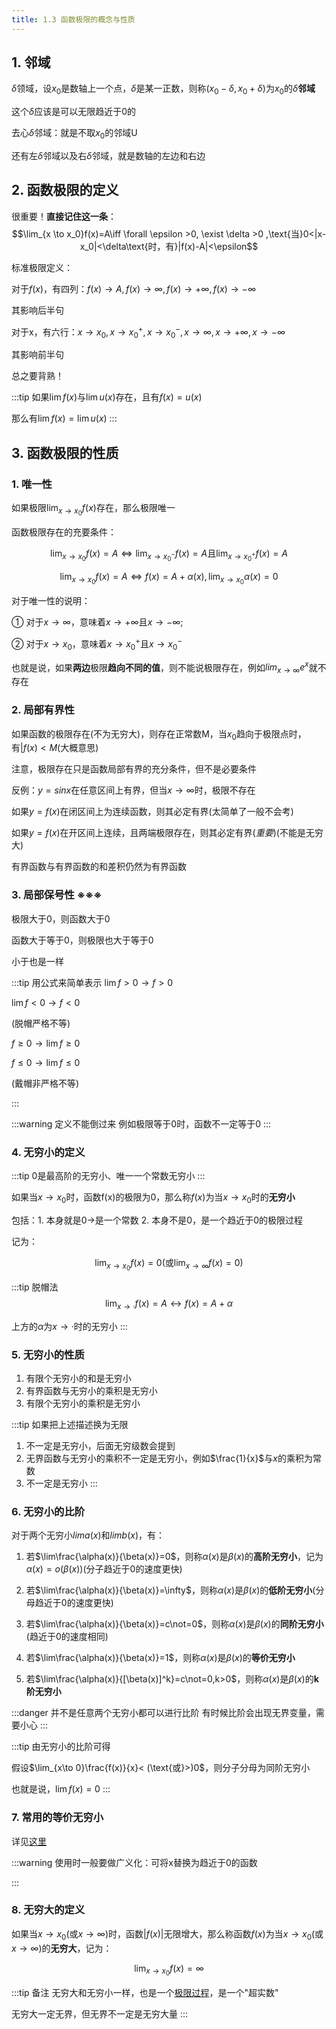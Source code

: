 ```yaml
---
title: 1.3 函数极限的概念与性质
---
```


##  1. 邻域

$\delta$领域，设$x_0$是数轴上一个点，$\delta$是某一正数，则称$(x_0-\delta, x_0+\delta)$为$x_0$的$\delta$**邻域**

这个$\delta$应该是可以无限趋近于0的

去心$\delta$邻域：就是不取$x_0$的邻域U

还有左$\delta$邻域以及右$\delta$邻域，就是数轴的左边和右边

## 2. 函数极限的定义

很重要！**直接记住这一条**：
$$\lim_{x \to x_0}f(x)=A\iff \forall \epsilon >0, \exist \delta >0 ,\text{当}0<|x-x_0|<\delta\text{时，有}|f(x)-A|<\epsilon$$

标准极限定义：

对于$f(x)$，有四列：$f(x)\to A, f(x)\to \infty , f(x)\to +\infty, f(x)\to -\infty$

其影响后半句

对于x，有六行：$x\to x_0, x\to x_0^+,x\to x_0^-, x \to \infty, x \to +\infty, x\to -\infty$

其影响前半句

总之要背熟！

:::tip
如果$\lim f(x)$与$\lim u(x)$存在，且有$f(x)=u(x)$

那么有$\lim f(x)=\lim u(x)$
:::

## 3. 函数极限的性质

### 1. 唯一性

如果极限$\lim_{x\to x_0}f(x)$存在，那么极限唯一

函数极限存在的充要条件：

$$\lim_{x \to x_0}f(x)=A\iff \lim_{x\to x_0^-}f(x)=A\text{且}\lim_{x \to x_0^+}f(x)=A$$

$$\lim_{x \to x_0}f(x)=A\iff f(x)=A+\alpha(x), \lim_{x\to x_0}\alpha(x)=0$$


对于唯一性的说明：

① 对于$x\to \infty$，意味着$x\to +\infty \text{且} x \to -\infty$;

② 对于$x\to x_0$，意味着$x\to x_0^+\text{且}x\to x_0^-$

也就是说，如果**两边**极限**趋向不同的值**，则不能说极限存在，例如$lim_{x \to \infty}e^x$就不存在

### 2. 局部有界性

如果函数的极限存在(不为无穷大)，则存在正常数M，当$x_0$趋向于极限点时，有$|f(x)<M$(大概意思)

注意，极限存在只是函数局部有界的充分条件，但不是必要条件

反例：$y=sinx$在任意区间上有界，但当$x\to \infty$时，极限不存在

如果$y=f(x)$在闭区间上为连续函数，则其必定有界(太简单了一般不会考)

如果$y=f(x)$在开区间上连续，且两端极限存在，则其必定有界(*重要*)(不能是无穷大)

有界函数与有界函数的和差积仍然为有界函数

### 3. 局部保号性 ※※※
极限大于0，则函数大于0

函数大于等于0，则极限也大于等于0

小于也是一样


:::tip 用公式来简单表示
$\lim f>0 \rightarrow f>0$

$\lim f<0 \rightarrow f<0$

(脱帽严格不等)

$f\geq 0 \rightarrow \lim f \geq 0$

$f\leq 0 \rightarrow \lim f \leq 0$

(戴帽非严格不等)

:::

:::warning 定义不能倒过来
例如极限等于0时，函数不一定等于0
:::

### 4. 无穷小的定义

:::tip
0是最高阶的无穷小、唯一一个常数无穷小
:::

如果当$x\to x_0$时，函数f(x)的极限为0，那么称$f(x)$为当$x\to x_0$时的**无穷小**

包括：1. 本身就是0→是一个常数 2. 本身不是0，是一个趋近于0的极限过程

记为：

$$\lim_{x\to x_0}f(x)=0(\text{或}\lim_{x\to \infty}f(x)=0)$$

:::tip 脱帽法
$$\lim_{x\to ·}f(x)=A\leftrightarrow f(x)=A+\alpha$$

上方的$\alpha$为$x\to ·$时的无穷小
:::

### 5. 无穷小的性质

1. 有限个无穷小的和是无穷小
2. 有界函数与无穷小的乘积是无穷小
3. 有限个无穷小的乘积是无穷小

:::tip 如果把上述描述换为无限
1. 不一定是无穷小，后面无穷级数会提到
2. 无界函数与无穷小的乘积不一定是无穷小，例如$\frac{1}{x}$与$x$的乘积为常数
3. 不一定是无穷小
:::

### 6. 无穷小的比阶

对于两个无穷小$lima(x)$和$limb(x)$，有：

1. 若$\lim\frac{\alpha(x)}{\beta(x)}=0$，则称$\alpha(x)$是$\beta(x)$的**高阶无穷小**，记为$\alpha(x)=o(\beta(x))$(分子趋近于0的速度更快)

2. 若$\lim\frac{\alpha(x)}{\beta(x)}=\infty$，则称$\alpha(x)$是$\beta(x)$的**低阶无穷小**(分母趋近于0的速度更快)

3. 若$\lim\frac{\alpha(x)}{\beta(x)}=c\not=0$，则称$\alpha(x)$是$\beta(x)$的**同阶无穷小**(趋近于0的速度相同)

4. 若$\lim\frac{\alpha(x)}{\beta(x)}=1$，则称$\alpha(x)$是$\beta(x)$的**等价无穷小**

5. 若$\lim\frac{\alpha(x)}{[\beta(x)]^k}=c\not=0,k>0$，则称$\alpha(x)$是$\beta(x)$的**k阶无穷小**

:::danger 并不是任意两个无穷小都可以进行比阶
有时候比阶会出现无界变量，需要小心
:::

:::tip
由无穷小的比阶可得

假设$\lim_{x\to 0}\frac{f(x)}{x}< (\text{或}>)0$，则分子分母为同阶无穷小

也就是说，$\lim f(x)=0$
:::

### 7. 常用的等价无穷小

详见[这里](/math/gaoshu/tools.html#_1-3-常见等价无穷小量)

:::warning
使用时一般要做广义化：可将x替换为趋近于0的函数

:::

### 8. 无穷大的定义

如果当$x\to x_0$(或$x\to \infty$)时，函数$|f(x)|$无限增大，那么称函数$f(x)$为当$x\to x_0$(或$x\to \infty$)的**无穷大**，记为：

$$\lim_{x\to x_0}f(x)=\infty$$

:::tip 备注
无穷大和无穷小一样，也是一个<u>极限过程</u>，是一个"超实数"

无穷大一定无界，但无界不一定是无穷大量
:::



